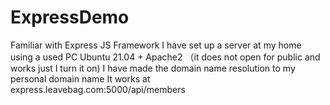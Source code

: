 # ExpressDemo
Familiar with Express JS Framework 
I have set up a server at my home using a used PC
Ubuntu 21.04 + Apache2 （it does not open for public and works just I turn it on)
I have made the domain name resolution to my personal domain name
It works at express.leavebag.com:5000/api/members
